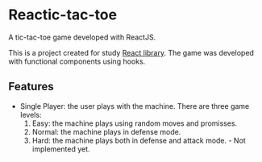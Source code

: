 
# Reactic-tac-toe

A tic-tac-toe game developed with ReactJS.

This is a project created for study [React library](https://reactjs.org/). The game was developed with functional components using hooks.

## Features

 - Single Player: the user plays with the machine. There are three game levels:
    1. Easy: the machine plays using random moves and promisses.
    2. Normal: the machine plays in defense mode.
    3. Hard: the machine plays both in defense and attack mode. - Not implemented yet.